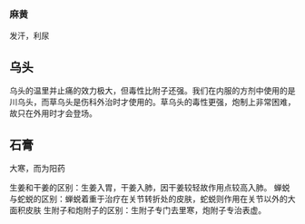 ### 麻黄
发汗，利尿


## 乌头
乌头的温里并止痛的效力极大，但毒性比附子还强。我们在内服的方剂中使用的是川乌头，而草乌头是伤科外治时才使用的。草乌头的毒性更强，炮制上非常困难，故只在外用时才会登场。


## 石膏
大寒，而为阳药


生姜和干姜的区别：生姜入胃，干姜入肺，因干姜较轻故作用点较高入肺。
蝉蜕与蛇蜕的区别：蝉蜕着重于治疗在关节转折处的皮肤，蛇蜕则作用在关节以外的大面积皮肤
生附子和炮附子的区别：生附子专门去里寒，炮附子专治表虚。















